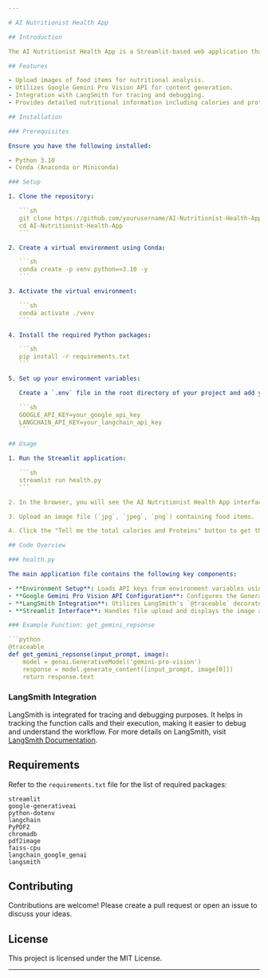 ```yaml
---

# AI Nutritionist Health App

## Introduction

The AI Nutritionist Health App is a Streamlit-based web application that leverages Google Gemini Pro Vision API and LangSmith tracing to provide nutritional analysis of food items from images. Users can upload images of food, and the app will return the total calories and proteins, along with details for each food item.

## Features

- Upload images of food items for nutritional analysis.
- Utilizes Google Gemini Pro Vision API for content generation.
- Integration with LangSmith for tracing and debugging.
- Provides detailed nutritional information including calories and protein content for each food item in the image.

## Installation

### Prerequisites

Ensure you have the following installed:

- Python 3.10
- Conda (Anaconda or Miniconda)

### Setup

1. Clone the repository:

   ```sh
   git clone https://github.com/yourusername/AI-Nutritionist-Health-App.git
   cd AI-Nutritionist-Health-App
   ```

2. Create a virtual environment using Conda:

   ```sh
   conda create -p venv python==3.10 -y
   ```

3. Activate the virtual environment:

   ```sh
   conda activate ./venv
   ```

4. Install the required Python packages:

   ```sh
   pip install -r requirements.txt
   ```

5. Set up your environment variables:

   Create a `.env` file in the root directory of your project and add your Google API Key and LangChain API Key:

   ```sh
   GOOGLE_API_KEY=your_google_api_key
   LANGCHAIN_API_KEY=your_langchain_api_key
   ```

## Usage

1. Run the Streamlit application:

   ```sh
   streamlit run health.py
   ```

2. In the browser, you will see the AI Nutritionist Health App interface.

3. Upload an image file (`jpg`, `jpeg`, `png`) containing food items.

4. Click the "Tell me the total calories and Proteins" button to get the nutritional analysis.

## Code Overview

### health.py

The main application file contains the following key components:

- **Environment Setup**: Loads API keys from environment variables using `dotenv`.
- **Google Gemini Pro Vision API Configuration**: Configures the Generative AI model with the provided API key.
- **LangSmith Integration**: Utilizes LangSmith's `@traceable` decorator for tracing the function `get_gemini_repsonse`.
- **Streamlit Interface**: Handles file upload and displays the image and nutritional analysis results.

### Example Function: get_gemini_repsonse

```python
@traceable
def get_gemini_repsonse(input_prompt, image):
    model = genai.GenerativeModel('gemini-pro-vision')
    response = model.generate_content([input_prompt, image[0]])
    return response.text
```

### LangSmith Integration

LangSmith is integrated for tracing and debugging purposes. It helps in tracking the function calls and their execution, making it easier to debug and understand the workflow. For more details on LangSmith, visit [LangSmith Documentation](https://www.langchain.com/langsmith).

## Requirements

Refer to the `requirements.txt` file for the list of required packages:

```
streamlit
google-generativeai
python-dotenv
langchain
PyPDF2
chromadb
pdf2image
faiss-cpu
langchain_google_genai
langsmith
```

## Contributing

Contributions are welcome! Please create a pull request or open an issue to discuss your ideas.

## License

This project is licensed under the MIT License.

---
```

